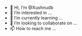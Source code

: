 - 👋 Hi, I’m @Xushnudb
- 👀 I’m interested in ...
- 🌱 I’m currently learning ...
- 💞️ I’m looking to collaborate on ...
- 📫 How to reach me ...

<!---
Xushnudb/Xushnudb is a ✨ special ✨ repository because its `README.md` (this file) appears on your GitHub profile.
You can click the Preview link to take a look at your changes.
--->
